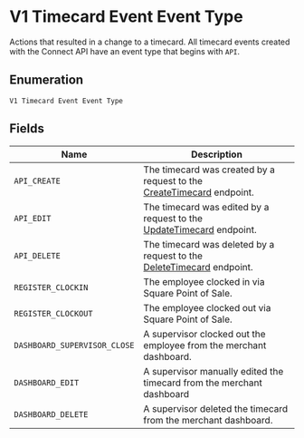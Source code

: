 
# V1 Timecard Event Event Type

Actions that resulted in a change to a timecard. All timecard
events created with the Connect API have an event type that begins with
`API`.

## Enumeration

`V1 Timecard Event Event Type`

## Fields

| Name | Description |
|  --- | --- |
| `API_CREATE` | The timecard was created by a request to the<br>[CreateTimecard](#endpoint-v1employees-createtimecard) endpoint. |
| `API_EDIT` | The timecard was edited by a request to the<br>[UpdateTimecard](#endpoint-v1employees-updatetimecard) endpoint. |
| `API_DELETE` | The timecard was deleted by a request to the<br>[DeleteTimecard](#endpoint-v1employees-deletetimecard) endpoint. |
| `REGISTER_CLOCKIN` | The employee clocked in via Square Point of Sale. |
| `REGISTER_CLOCKOUT` | The employee clocked out via Square Point of Sale. |
| `DASHBOARD_SUPERVISOR_CLOSE` | A supervisor clocked out the employee from the merchant<br>dashboard. |
| `DASHBOARD_EDIT` | A supervisor manually edited the timecard from the merchant<br>dashboard |
| `DASHBOARD_DELETE` | A supervisor deleted the timecard from the merchant dashboard. |


